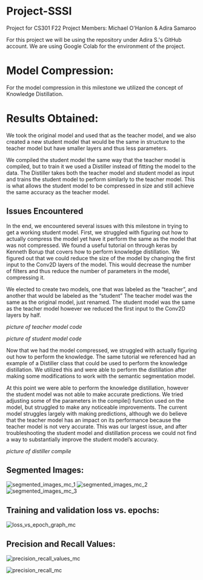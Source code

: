 # Project-SSSI
Project for CS301 F22
Project Members: Michael O'Hanlon & Adira Samaroo

For this project we will be using the repository under Adira S.'s GitHub account. We are using Google Colab for the environment of the project.

<h1>Model Compression:</h1>

For the model compression in this milestone we utilized the concept of Knowledge Distillation.

<h1>Results Obtained:</h1>

We took the original model and used that as the teacher model, and we also created a new student model that would be the same in structure to the teacher model but have smaller layers and thus less parameters.

We compiled the student model the same way that the teacher model is compiled, but to train it we used a Distiller instead of fitting the model to the data. The Distiller takes both the teacher model and student model as input and trains the student model to perform similarly to the teacher model. This is what allows the student model to be compressed in size and still achieve the same accuracy as the teacher model.

<h2>Issues Encountered</h2>

In the end, we encountered several issues with this milestone in trying to get a working student model. First, we struggled with figuring out how to actually compress the model yet have it perform the same as the model that was not compressed. We found a useful tutorial on through keras by Kenneth Borup that covers how to perform knowledge distillation. We figured out that we could reduce the size of the model by changing the first input to the Conv2D layers of the model. This would decrease the number of filters and thus reduce the number of parameters in the model, compressing it.

We elected to create two models, one that was labeled as the “teacher”, and another that would be labeled as the “student” The teacher model was the same as the original model, just renamed. The student model was the same as the teacher model however we reduced the first input to the Conv2D layers by half.

*picture of teacher model code*

*picture of student model code*

Now that we had the model compressed, we struggled with actually figuring out how to perform the knowledge. The same tutorial we referenced had an example of a Distiller class that could be used to perform the knowledge distillation. We utilized this and were able to perform the distillation after making some modifications to work with the semantic segmentation model.

At this point we were able to perform the knowledge distillation, however the student model was not able to make accurate predictions. We tried adjusting some of the parameters in the compile() function used on the model, but struggled to make any noticeable improvements. The current model struggles largely with making predictions, although we do believe that the teacher model has an impact on its performance because the teacher model is not very accurate. This was our largest issue, and after troubleshooting the student model and distillation process we could not find a way to substantially improve the student model’s accuracy.

*picture of distiller compile*

<h2>Segmented Images:</h2>

![segmented_images_mc_1](https://github.com/adiraCode/Project-SSSI/blob/milestone-4/pictures/segmented_images_mc_1.png?raw=true)
![segmented_images_mc_2](https://github.com/adiraCode/Project-SSSI/blob/milestone-4/pictures/segmented_images_mc_2.png?raw=true)
![segmented_images_mc_3](https://github.com/adiraCode/Project-SSSI/blob/milestone-4/pictures/segmented_images_mc_3.png?raw=true)

<h2>Training and validation loss vs. epochs:</h2>

![loss_vs_epoch_graph_mc](https://github.com/adiraCode/Project-SSSI/blob/milestone-4/pictures/loss_vs_epoch_graph_mc.png?raw=true)

<h2>Precision and Recall Values:</h2>

![precision_recall_values_mc](https://github.com/adiraCode/Project-SSSI/blob/milestone-4/pictures/precision_recall_values_mc.png?raw=true)

![precision_recall_mc](https://github.com/adiraCode/Project-SSSI/blob/milestone-4/pictures/precision_recall_mc.png?raw=true)
